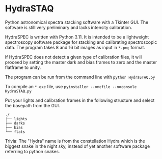 # HydraSTAQ
Python astronomical spectra stacking software with a Tkinter GUI. The software is still very preliminary and lacks intensity calibration.

HydraSPEC is written with Python 3.11. It is intended to be a lightweight spectroscopy software package for stacking and calibrating spectroscopic data. The program takes 8 and 16 bit images as input in ```*.png``` format. 

If HydraSPEC does not detect a given type of calibration files, it will proceed by setting the master dark and bias frames to zero and the master flatframe to unity.

The program can be run from the command line with ```python HydraSTAQ.py```

To compile an ```*.exe``` file, use ```pyinstaller --onefile --noconsole HydraSTAQ.py```

Put your lights and calibration frames in the following structure and select the basepath from the GUI.
```
./
├── lights
├── darks
├── bias
└── flats
```

Trivia: The "Hydra" name is from the constellation Hydra which is the biggest snake in the night sky, instead of yet another software package referring to python snakes.
